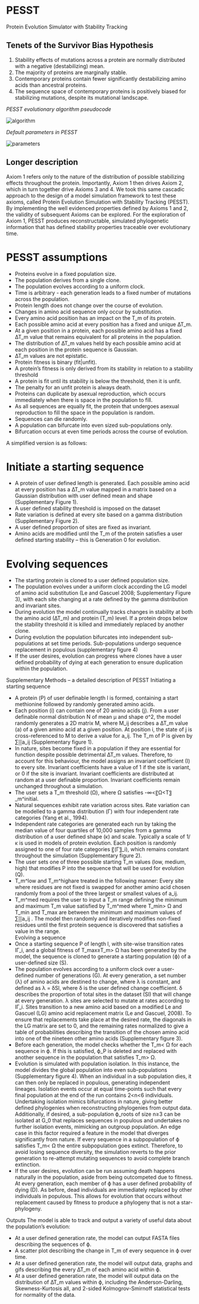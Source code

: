 # PESST

Protein Evolution Simulator with Stability Tracking

Tenets of the Survivor Bias Hypothesis
--------------------------------------
1. Stability effects of mutations across a protein are normally distributed with a negative (destabilizing) mean.
2. The majority of proteins are marginally stable.
3. Contemporary proteins contain fewer significantly destabilizing amino acids than ancestral proteins.
4. The sequence space of contemporary proteins is positively biased for stabilizing mutations, despite its mutational landscape.

*PESST evolutionary algorithm pseudocode*

![algorithm](images/algorithm.png)

*Default parameters in PESST*

![parameters](images/parameters.png)

## Longer description

Axiom 1 refers only to the nature of the distribution of possible stabilizing effects throughout the protein. Importantly, Axiom 1 then drives Axiom 2, which in turn together drive Axioms 3 and 4. We took this same cascadic approach to the design of a model simulation framework to test these axioms, called Protein Evolution Simulation with Stability Tracking (PESST). By implementing the well evidenced properties defined by Axioms 1 and 2, the validity of subsequent Axioms can be explored. For the exploration of Axiom 1, PESST produces reconstructable, simulated phylogenetic information that has defined stability properties traceable over evolutionary time.

# PESST assumptions

- Proteins evolve in a fixed population size.
- The population derives from a single clone.
- The population evolves according to a uniform clock.
- Time is arbitrary - each generation leads to a fixed number of mutations across the population.
- Protein length does not change over the course of evolution.
- Changes in amino acid sequence only occur by substitution.
- Every amino acid position has an impact on the T_m of its protein.
- Each possible amino acid at every position has a fixed and unique ∆T_m.
- At a given position in a protein, each possible amino acid has a fixed ∆T_m value that remains equivalent for all proteins in the population.
- The distribution of ∆T_m values held by each possible amino acid at each position in the protein sequence is Gaussian.
- ∆T_m values are not epistatic.
- Protein fitness is binary (fit|unfit).
- A protein’s fitness is only derived from its stability in relation to a stability threshold
- A protein is fit until its stability is below the threshold, then it is unfit.
- The penalty for an unfit protein is always death.
- Proteins can duplicate by asexual reproduction, which occurs immediately when there is space in the population to fill.
- As all sequences are equally fit, the protein that undergoes asexual reproduction to fill the space in the population is random.
- Sequences can die randomly.
- A population can bifurcate into even sized sub-populations only.
- Bifurcation occurs at even time periods across the course of evolution.


A simplified version is as follows:

# Initiate a starting sequence
- A protein of user defined length is generated. Each possible amino acid at every position has a ∆T_m value mapped in a matrix based on a Gaussian distribution with user defined mean and shape (Supplementary Figure 1).
- A user defined stability threshold is imposed on the dataset
- Rate variation is defined at every site based on a gamma distribution (Supplementary Figure 2).
- A user defined proportion of sites are fixed as invariant.
- Amino acids are modified until the T_m of the protein satisfies a user defined starting stability – this is Generation 0 for evolution.

# Evolving sequences
- The starting protein is cloned to a user defined population size.
- The population evolves under a uniform clock according the LG model of amino acid substitution (Le and Gascuel 2008; Supplementary Figure 3), with each site changing at a rate defined by the gamma distribution and invariant sites.
- During evolution the model continually tracks changes in stability at both the amino acid (∆T_m) and protein (T_m) level. If a protein drops below the stability threshold it is killed and immediately replaced by another clone.
- During evolution the population bifurcates into independent sub-populations at set time periods. Sub-populations undergo sequence replacement in populous (supplementary figure 4)
- If the user desires, evolution can progress where clones have a user defined probability of dying at each generation to ensure duplication within the population.



Supplementary Methods – a detailed description of PESST
Initiating a starting sequence
- A protein (Ρ) of user definable length l is formed, containing a start methionine followed by randomly generated amino acids.
- Each position (i) can contain one of 20 amino acids (j). From a user definable normal distribution N of mean μ and shape σ^2, the model randomly generates a 2D matrix M, where M_ij describes a ∆T_m value (a) of a given amino acid at a given position. At position i, the state of j is cross-referenced to M to derive a value for a_ij.  The T_m of Ρ is given by ∑▒a_ij  (Supplementary figure 1).
- In nature, sites become fixed in a population if they are essential for function despite possible detrimental ∆T_m values. Therefore, to account for this behaviour, the model assigns an invariant coefficient (I) to every site. Invariant coefficients have a value of 1 if the site is variant, or 0 if the site is invariant. Invariant coefficients are distributed at random at a user definable proportion. Invariant coefficients remain unchanged throughout a simulation.
- The user sets a T_m threshold (Ω), where Ω satisfies -∞<〖Ω<T〗_m^initial.
- Natural sequences exhibit rate variation across sites. Rate variation can be modelled to a gamma distribution (Γ) with four independent rate categories (Yang et al., 1994).
- Independent rate categories are generated each run by taking the median value of four quartiles of 10,000 samples from a gamma distribution of a user defined shape (κ) and scale. Typically a scale of  1/κ is used in models of protein evolution. Each position is randomly assigned to one of four rate categories 〖(Γ〗_i), which remains constant throughout the simulation (Supplementary figure 2).
- The user sets one of three possible starting T_m values (low, medium, high) that modifies P into the sequence that will be used for evolution (Q).
- T_m^low and T_m^highare treated in the following manner: Every site where residues are not fixed is swapped for another amino acid chosen randomly from a pool of the three largest or smallest values of a_ij.
- T_m^med requires the user to input a T_m range defining the minimum and maximum T_m value satisfied by T_m^med  where T_min> Ω and T_min and T_max are between the minimum and maximum values of ∑▒a_ij . The model then randomly and iteratively modifies non-fixed residues until the first protein sequence is discovered that satisfies a value in the range.   
Evolving a sequence
- Once a starting sequence Ρ of length l, with site-wise transition rates IΓ_i, and a global fitness of T_max≥T_m> Ω has been generated by the model, the sequence is cloned to generate a starting population (ϕ) of a user-defined size (S).
- The population evolves according to a uniform clock over a user-defined number of generations (G). At every generation, a set number (λ) of amino acids are destined to change, where λ is constant, and defined as λ = δSl, where δ is the user defined change coefficient. δ describes the proportion of total sites in the dataset (Sl) that will change at every generation. λ sites are selected to mutate at rates according to IΓ_i. Sites transition to a new amino acid based on a modified Le and Gascuel (LG) amino acid replacement matrix (Le and Gascuel, 2008). To ensure that replacements take place at the desired rate, the diagonals in the LG matrix are set to 0, and the remaining rates normalized to give a table of probabilities describing the transition of the chosen amino acid into one of the nineteen other amino acids (Supplementary figure 3).
- Before each generation, the model checks whether the T_m< Ω for each sequence in ϕ. If this is satisfied, ϕ_Ρ is deleted and replaced with another sequence in the population that satisfies T_m> Ω.
- Evolution is simulated with population isolation. In this instance, the model divides the global population into even sub-populations (Supplementary figure 4). When an individual in a sub population dies, it can then only be replaced in populous, generating independent lineages. Isolation events occur at equal time-points such that every final population at the end of the run contains 2<n<6 individuals. Undertaking isolation mimics bifurcations in nature, giving better defined phylogenies when reconstructing phylogenies from output data. Additionally, if desired, a sub-population ϕ_roots of size n≥3 can be isolated at G_0 that replaces sequences in populous and undertakes no further isolation events, mimicking an outgroup population. An edge case in this factor required a feature in the model that diverges significantly from nature. If every sequence in a subpopulation of ϕ satisfies T_m< Ω the entire subpopulation goes extinct. Therefore, to avoid losing sequence diversity, the simulation reverts to the prior generation to re-attempt mutating sequences to avoid complete branch extinction.
- If the user desires, evolution can be run assuming death happens naturally in the population, aside from being outcompeted due to fitness. At every generation, each member of ϕ has a user defined probability of dying (D). As before, dead individuals are immediately replaced by other individuals in populous. This allows for evolution that occurs without replacement caused by fitness to produce a phylogeny that is not a star-phylogeny.

Outputs
The model is able to track and output a variety of useful data about the population’s evolution:
- At a user defined generation rate, the model can output FASTA files describing the sequences of ϕ.
- A scatter plot describing the change in T_m of every sequence in ϕ over time.
- At a user defined generation rate, the model will output data, graphs and gifs describing the every ∆T_m of each amino acid within ϕ.
- At a user defined generation rate, the model will output data on the distribution of ∆T_m values within ϕ, including the Anderson-Darling, Skewness-Kurtosis all, and 2-sided Kolmogrov-Smirnoff statistical tests for normality of the data.
